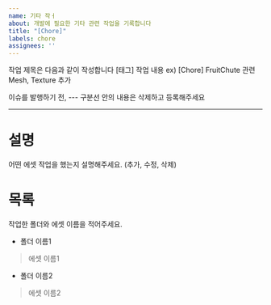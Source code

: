 ```yaml
---
name: 기타 작ㅓ
about: 개발에 필요한 기타 관련 작업을 기록합니다
title: "[Chore]"
labels: chore
assignees: ''
---
```

작업 제목은 다음과 같이 작성합니다
[태그] 작업 내용
ex) [Chore] FruitChute 관련 Mesh, Texture 추가

이슈를 발행하기 전, --- 구분선 안의 내용은 삭제하고 등록해주세요

---

# 설명

어떤 에셋 작업을 했는지 설명해주세요. (추가, 수정, 삭제)

# 목록

작업한 폴더와 에셋 이름을 적어주세요.

- 폴더 이름1

> 에셋 이름1

- 폴더 이름2

> 에셋 이름2
